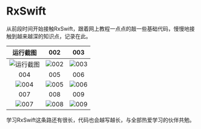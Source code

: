 # RxSwift

从前段时间开始接触RxSwift，跟着网上教程一点点的敲一些基础代码，慢慢地接触到越来越深的知识点，记录在此。

| 运行截图        |      002           |  003  |
| :-------------: |:-------------:| :------------:|
| ![运行截图](https://github.com/manofit/ScreenPics/blob/master/RxSwift/001.png)     | ![002](https://github.com/manofit/ScreenPics/blob/master/RxSwift/002.png) | ![003](https://github.com/manofit/ScreenPics/blob/master/RxSwift/003.png) |
| 004        |      005           |  006  |
| ![004](https://github.com/manofit/ScreenPics/blob/master/RxSwift/004.png)     | ![005](https://github.com/manofit/ScreenPics/blob/master/RxSwift/004.png) | ![006](https://github.com/manofit/ScreenPics/blob/master/RxSwift/006.png) |
| 007        |      008           |  009  |
| ![007](https://github.com/manofit/ScreenPics/blob/master/RxSwift/007.png)     | ![008](https://github.com/manofit/ScreenPics/blob/master/RxSwift/008.png) | ![009](https://github.com/manofit/ScreenPics/blob/master/RxSwift/009.png) |

学习RxSwift这条路还有很长，代码也会越写越长，与全部热爱学习的伙伴共勉。
